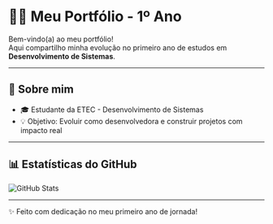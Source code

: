 # 👩‍💻 Meu Portfólio - 1º Ano

Bem-vindo(a) ao meu portfólio!  
Aqui compartilho minha evolução no primeiro ano de estudos em **Desenvolvimento de Sistemas**.

---

## 🚀 Sobre mim
- 🎓 Estudante da ETEC - Desenvolvimento de Sistemas
- 💡 Objetivo: Evoluir como desenvolvedora e construir projetos com impacto real

---


## 📊 Estatísticas do GitHub
![GitHub Stats](https://github-readme-stats.vercel.app/api?username=fagundessana&show_icons=true&theme=dracula)

---
✨ Feito com dedicação no meu primeiro ano de jornada!
